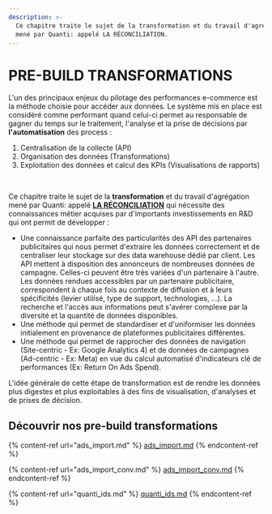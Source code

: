 ```yaml
---
description: >-
  Ce chapitre traite le sujet de la transformation et du travail d'agrégation
  mené par Quanti: appelé LA RÉCONCILIATION.
---
```


# PRE-BUILD TRANSFORMATIONS

L'un des principaux enjeux du pilotage des performances e-commerce est la méthode choisie pour accéder aux données. Le système mis en place est considéré comme performant quand celui-ci permet au responsable de gagner du temps sur le traitement, l'analyse et la prise de décisions par **l'automatisation** des process :

1. Centralisation de la collecte (API)
2. Organisation des données (Transformations)
3. Exploitation des données et calcul des KPIs (Visualisations de rapports)

<figure><img src="../.gitbook/assets/Capture d’écran 2024-04-09 à 16.39.08.png" alt=""><figcaption></figcaption></figure>

Ce chapitre traite le sujet de la **transformation** et du travail d'agrégation mené par Quanti: appelé [**LA RÉCONCILIATION**](le-principe-de-reconciliation.md) qui nécessite des connaissances métier acquises par d'importants investissements en R\&D qui ont permit de développer :&#x20;

* Une connaissance parfaite des particularités des API des partenaires publicitaires qui nous permet d'extraire les données correctement et de centraliser leur stockage sur des data warehouse dédié par client. Les API mettent à disposition des annonceurs de nombreuses données de campagne. Celles-ci peuvent être très variées d'un partenaire à l'autre. Les données rendues accessibles par un partenaire publicitaire, correspondent à chaque fois au contexte de diffusion et à leurs spécificités (levier utilisé, type de support, technologies, ...). La recherche et l'accès aux informations peut s'avérer complexe par la diversité et la quantité de données disponibles.&#x20;
* Une méthode qui permet de standardiser et d'uniformiser les données initialement en provenance de plateformes publicitaires différentes.
* Une méthode qui permet de rapprocher des données de navigation (Site-centric - Ex: Google Analytics 4) et de données de campagnes (Ad-centric - Ex: Meta) en vue du calcul automatisé d'indicateurs clé de performances (Ex: Return On Ads Spend).

L'idée générale de cette étape de transformation est de rendre les données plus digestes et plus exploitables à des fins de visualisation, d'analyses et de prises de décision.

## Découvrir nos pre-build transformations

{% content-ref url="ads_import.md" %}
[ads\_import.md](ads\_import.md)
{% endcontent-ref %}

{% content-ref url="ads_import_conv.md" %}
[ads\_import\_conv.md](ads\_import\_conv.md)
{% endcontent-ref %}

{% content-ref url="quanti_ids.md" %}
[quanti\_ids.md](quanti\_ids.md)
{% endcontent-ref %}

